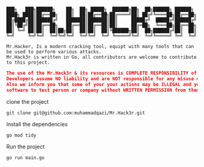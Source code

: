 
	███╗   ███╗██████╗    ██╗  ██╗ █████╗  ██████╗██╗  ██╗██████╗ ██████╗ 
	████╗ ████║██╔══██╗   ██║  ██║██╔══██╗██╔════╝██║ ██╔╝╚════██╗██╔══██╗
	██╔████╔██║██████╔╝   ███████║███████║██║     █████╔╝  █████╔╝██████╔╝
	██║╚██╔╝██║██╔══██╗   ██╔══██║██╔══██║██║     ██╔═██╗  ╚═══██╗██╔══██╗
	██║ ╚═╝ ██║██║  ██║██╗██║  ██║██║  ██║╚██████╗██║  ██╗██████╔╝██║  ██║
	╚═╝     ╚═╝╚═╝  ╚═╝╚═╝╚═╝  ╚═╝╚═╝  ╚═╝ ╚═════╝╚═╝  ╚═╝╚═════╝ ╚═╝  ╚═╝
    
   
```console
Mr.Hacker, Is a modern cracking tool, equipt with many tools that can be used to perform various attacks.
Mr.Hack3r is written in Go, all contributors are welcome to contribute to this project.
```


```json
The use of the Mr.Hack3r & its resources is COMPLETE RESPONSIBILITY of the END-USER. 
Developers assume NO liability and are NOT responsible for any misuse or damage caused by this program. 
Also we inform you that some of your your actions may be ILLEGAL and you CAN NOT use this 
software to test person or company without WRITTEN PERMISSION from them.
```



clone the project
```
git clone git@github.com:muhammadqazi/Mr.Hack3r.git
```

Install the dependencies

```
go mod tidy
```

Run the project

```
go run main.go
```